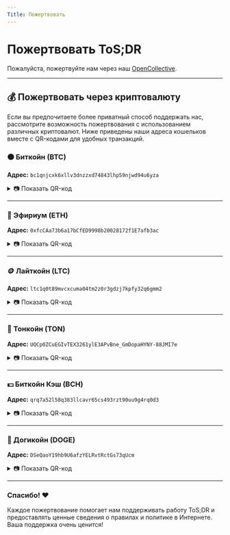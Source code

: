 ```yaml
---
Title: Пожертвовать
---
```


# Пожертвовать ToS;DR

Пожалуйста, пожертвуйте нам через наш [OpenCollective](https://opencollective.com/tosdr).

---

## 💰 Пожертвовать через криптовалюту
Если вы предпочитаете более приватный способ поддержать нас, рассмотрите возможность пожертвования с использованием различных криптовалют. Ниже приведены наши адреса кошельков вместе с QR-кодами для удобных транзакций.

### 🟠 Биткойн (BTC)
**Адрес:** `bc1qnjcxk6xllv3dnzzxd74843lhp59njwd94u6yza`
<details>
  <summary>📷 Показать QR-код</summary>
  <img src="/static/crypto/crypto_qr_BTC.png" alt="QR-код кошелька Биткойн">
</details>

---

### 💎 Эфириум (ETH)
**Адрес:** `0xfcCAa73b6a17bCfED9998b20028172f1E7afb3ac`
<details>
  <summary>📷 Показать QR-код</summary>
  <img src="/static/crypto/crypto_qr_ETH.png" alt="QR-код кошелька Эфириум">
</details>

---

### 🪙 Лайткойн (LTC)
**Адрес:** `ltc1q0t89mvcxcuma04tm2z0r3gdzj7kpfy32q6gmm2`
<details>
  <summary>📷 Показать QR-код</summary>
  <img src="/static/crypto/crypto_qr_LTC.png" alt="QR-код кошелька Лайткойн">
</details>

---

### 🔵 Тонкойн (TON)
**Адрес:** `UQCp0ZCuEGIvTEX3261ylE3APvBne_GmDopaHYNY-88JMI7e`
<details>
  <summary>📷 Показать QR-код</summary>
  <img src="/static/crypto/crypto_qr_TON.png" alt="QR-код кошелька Тонкойн">
</details>

---

### 💵 Биткойн Кэш (BCH)
**Адрес:** `qrq7a52l58q383llcavr65cs493rzt90uu9g4rq0d3`
<details>
  <summary>📷 Показать QR-код</summary>
  <img src="/static/crypto/crypto_qr_BTC_CASH.png" alt="QR-код кошелька Биткойн Кэш">
</details>

---

### 🐶 Догикойн (DOGE)
**Адрес:** `DSeQaoY19hb9U6afzYELRvtRctGs73qUcm`
<details>
  <summary>📷 Показать QR-код</summary>
  <img src="/static/crypto/crypto_qr_DOGE.png" alt="QR-код кошелька Догикойн">
</details>

---

### Спасибо! ❤️
Каждое пожертвование помогает нам поддерживать работу ToS;DR и предоставлять ценные сведения о правилах и политике в Интернете. Ваша поддержка очень ценится!
